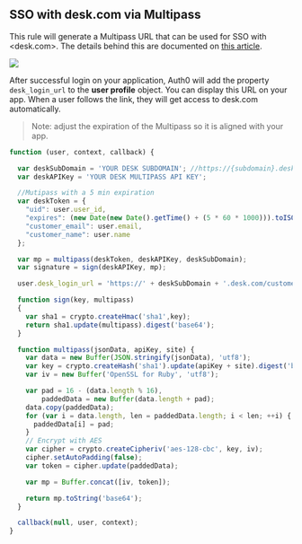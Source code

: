 ## SSO with desk.com via Multipass

This rule will generate a Multipass URL that can be used for SSO with <desk.com>. The details behind this are documented on [this article](http://dev.desk.com/guides/sso/#what).

![](https://puu.sh/7rstz)

After successful login on your application, Auth0 will add the property `desk_login_url` to the __user profile__ object. You can display this URL on your app. When a user follows the link, they will get access to desk.com automatically.

> Note: adjust the expiration of the Multipass so it is aligned with your app.

```js
function (user, context, callback) {

  var deskSubDomain = 'YOUR DESK SUBDOMAIN'; //https://{subdomain}.desk.com
  var deskAPIKey = 'YOUR DESK MULTIPASS API KEY';

  //Mutipass with a 5 min expiration
  var deskToken = {
    "uid": user.user_id,
    "expires": (new Date(new Date().getTime() + (5 * 60 * 1000))).toISOString(),
    "customer_email": user.email,
    "customer_name": user.name
  };

  var mp = multipass(deskToken, deskAPIKey, deskSubDomain);
  var signature = sign(deskAPIKey, mp);

  user.desk_login_url = 'https://' + deskSubDomain + '.desk.com/customer/authentication/multipass/callback?multipass=' + encodeURIComponent(mp) + '&signature=' + encodeURIComponent(signature);

  function sign(key, multipass)
  {
    var sha1 = crypto.createHmac('sha1',key);
    return sha1.update(multipass).digest('base64');
  }

  function multipass(jsonData, apiKey, site) {
    var data = new Buffer(JSON.stringify(jsonData), 'utf8');
    var key = crypto.createHash('sha1').update(apiKey + site).digest('binary').substring(0, 16);
    var iv = new Buffer('OpenSSL for Ruby', 'utf8');

    var pad = 16 - (data.length % 16),
        paddedData = new Buffer(data.length + pad);
    data.copy(paddedData);
    for (var i = data.length, len = paddedData.length; i < len; ++i) {
      paddedData[i] = pad;
    }
    // Encrypt with AES
    var cipher = crypto.createCipheriv('aes-128-cbc', key, iv);
    cipher.setAutoPadding(false);
    var token = cipher.update(paddedData);

    var mp = Buffer.concat([iv, token]);

    return mp.toString('base64');
  }

  callback(null, user, context);
}
```
